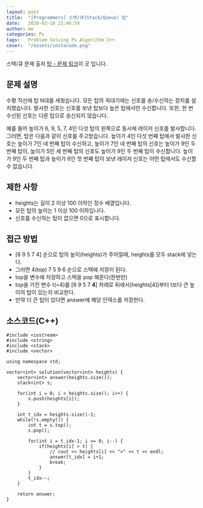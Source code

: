 ```yaml
---
layout: post
title:  "[Programmers] 스택/큐(Stack/Queue) 탑"
date:   2020-03-18 21:46:59
author: me
categories: Ps
tags:	Problem Solving Ps Algorithm C++
cover:  "/assets/instacode.png"
---
```



스택/큐 문제 출처 [탑 - 문제 링크](https://programmers.co.kr/learn/courses/30/lessons/42588)이 곳 입니다.


## 문제 설명
수평 직선에 탑 N대를 세웠습니다. 모든 탑의 꼭대기에는 신호를 송/수신하는 장치를 설치했습니다. 발사한 신호는 신호를 보낸 탑보다 높은 탑에서만 수신합니다. 또한, 한 번 수신된 신호는 다른 탑으로 송신되지 않습니다.

예를 들어 높이가 6, 9, 5, 7, 4인 다섯 탑이 왼쪽으로 동시에 레이저 신호를 발사합니다. 그러면, 탑은 다음과 같이 신호를 주고받습니다. 높이가 4인 다섯 번째 탑에서 발사한 신호는 높이가 7인 네 번째 탑이 수신하고, 높이가 7인 네 번째 탑의 신호는 높이가 9인 두 번째 탑이, 높이가 5인 세 번째 탑의 신호도 높이가 9인 두 번째 탑이 수신합니다. 높이가 9인 두 번째 탑과 높이가 6인 첫 번째 탑이 보낸 레이저 신호는 어떤 탑에서도 수신할 수 없습니다.

## 제한 사항
* heights는 길이 2 이상 100 이하인 정수 배열입니다.
* 모든 탑의 높이는 1 이상 100 이하입니다.
* 신호를 수신하는 탑이 없으면 0으로 표시합니다.

## 접근 방법
* [6 9 5 7 4] 순으로 탑의 높이(heights)가 주어질때, heights를 모두 stack에 넣는다.
* 그러면 4(top) 7 5 9 6 순으로 스택에 저장이 된다.
* top을 변수에 저장하고 스택을 pop 해준다(한번만)
* top을 가진 변수 t(=4)를 [6 9 5 7 __4__] 차례로 뒤에서(heights[4])부터 t보다 큰 높이의 탑이 있는지 비교한다.
* 만약 더 큰 탑이 있다면 answer에 해당 인덱스를 저장한다.   


## 소스코드(C++)

```
#include <iostream>
#include <string>
#include <stack>
#include <vector>

using namespace std;

vector<int> solution(vector<int> heights) {
    vector<int> answer(heights.size());
    stack<int> s;
    
    for(int i = 0; i < heights.size(); i++) {
        s.push(heights[i]);
    }
    
    int t_idx = heights.size()-1;
    while(!s.empty()) {
        int t = s.top();
        s.pop();
    
        for(int i = t_idx-1; i >= 0; i--) {
            if(heights[i] > t) {
                // cout << heights[i] << ">" << t << endl;
                answer[t_idx] = i+1;
                break;
            }
        }
        t_idx--;
    }
    
    return answer;
}
```